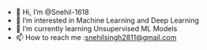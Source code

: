 - 👋 Hi, I’m @Snehil-1618
- 👀 I’m interested in Machine Learning and Deep Learning
- 🌱 I’m currently learning Unsupervised ML Models
- 📫 How to reach me :snehilsingh2811@gmail.com

<!---
Snehil-1618/Snehil-1618 is a ✨ special ✨ repository because its `README.md` (this file) appears on your GitHub profile.
You can click the Preview link to take a look at your changes.
--->
